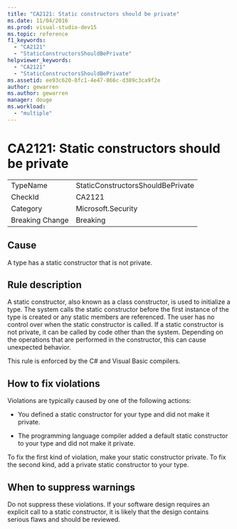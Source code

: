 ```yaml
---
title: "CA2121: Static constructors should be private"
ms.date: 11/04/2016
ms.prod: visual-studio-dev15
ms.topic: reference
f1_keywords:
  - "CA2121"
  - "StaticConstructorsShouldBePrivate"
helpviewer_keywords:
  - "CA2121"
  - "StaticConstructorsShouldBePrivate"
ms.assetid: ee93c620-8fc1-4e47-866c-d389c3ca9f2e
author: gewarren
ms.author: gewarren
manager: douge
ms.workload:
  - "multiple"
---
```

# CA2121: Static constructors should be private

|||
|-|-|
|TypeName|StaticConstructorsShouldBePrivate|
|CheckId|CA2121|
|Category|Microsoft.Security|
|Breaking Change|Breaking|

## Cause

A type has a static constructor that is not private.

## Rule description

A static constructor, also known as a class constructor, is used to initialize a type. The system calls the static constructor before the first instance of the type is created or any static members are referenced. The user has no control over when the static constructor is called. If a static constructor is not private, it can be called by code other than the system. Depending on the operations that are performed in the constructor, this can cause unexpected behavior.

This rule is enforced by the C# and Visual Basic compilers.

## How to fix violations

Violations are typically caused by one of the following actions:

- You defined a static constructor for your type and did not make it private.

- The programming language compiler added a default static constructor to your type and did not make it private.

To fix the first kind of violation, make your static constructor private. To fix the second kind, add a private static constructor to your type.

## When to suppress warnings

Do not suppress these violations. If your software design requires an explicit call to a static constructor, it is likely that the design contains serious flaws and should be reviewed.